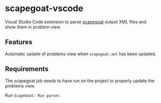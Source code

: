 # scapegoat-vscode

Visual Studio Code extension to parse [scapegoat](https://github.com/scapegoat-scala/scapegoat) output XML files and show them in problem view.

## Features

Automatic update of problems view when `scapegoat.xml` has been updated.

## Requirements

The scapegoat job needs to have run on the project to properly update the problems view.

Run `ScapeGoat: Run parser`.
